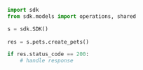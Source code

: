 <!-- Start SDK Example Usage -->
```python
import sdk
from sdk.models import operations, shared

s = sdk.SDK()
    
res = s.pets.create_pets()

if res.status_code == 200:
    # handle response
```
<!-- End SDK Example Usage -->